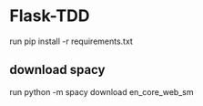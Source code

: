 # Flask-TDD

run pip install -r requirements.txt
## download spacy
run python -m spacy download en_core_web_sm 




